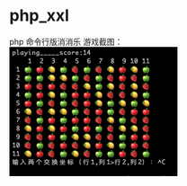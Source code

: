 # php_xxl
php 命令行版消消乐
游戏截图：
![image](https://github.com/netwu/php_xxl/blob/master/QQ20200721-121209.png)

